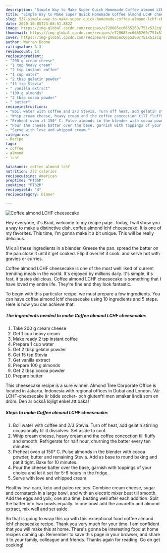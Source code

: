 ```yaml
---
description: "Simple Way to Make Super Quick Homemade Coffee almond LCHF cheesecake"
title: "Simple Way to Make Super Quick Homemade Coffee almond LCHF cheesecake"
slug: 537-simple-way-to-make-super-quick-homemade-coffee-almond-lchf-cheesecake
date: 2020-10-05T23:08:51.882Z
image: https://img-global.cpcdn.com/recipes/e720685ec6665260/751x532cq70/coffee-almond-lchf-cheesecake-recipe-main-photo.jpg
thumbnail: https://img-global.cpcdn.com/recipes/e720685ec6665260/751x532cq70/coffee-almond-lchf-cheesecake-recipe-main-photo.jpg
cover: https://img-global.cpcdn.com/recipes/e720685ec6665260/751x532cq70/coffee-almond-lchf-cheesecake-recipe-main-photo.jpg
author: Warren Boone
ratingvalue: 3.3
reviewcount: 14
recipeingredient:
- "200 g cream cheese"
- "1 cup heavy cream"
- "2 tsp instant coffee"
- "1 cup water"
- "2 tbsp gelatin powder"
- "15 tsp Stevia"
- " vanilla extract"
- "100 g almonds"
- "2 tbsp cocoa powder"
- " butter"
recipeinstructions:
- "Boil water with coffee and 2/3 Stevia. Turn off heat, add gelatin stirring occasionally till it dissolves. Set aside to cool."
- "Whip cream cheese, heavy cream and the coffee concoction till fluffy and smooth. Refrigerate for half hour, churning the batter every ten minutes."
- "Preheat oven at 150° C. Pulse almonds in the blender with cocoa powder, butter and remaining Stevia. Add as base to round baking and pat it tight. Bake for 10 minutes."
- "Pour the cheese batter over the base, garnish with toppings of your choice and let it set for 5-6 hours in the fridge."
- "Serve with love and whipped cream."
categories:
- Recipe
tags:
- coffee
- almond
- lchf

katakunci: coffee almond lchf 
nutrition: 222 calories
recipecuisine: American
preptime: "PT35M"
cooktime: "PT32M"
recipeyield: "4"
recipecategory: Dinner

---
```



![Coffee almond LCHF cheesecake](https://img-global.cpcdn.com/recipes/e720685ec6665260/751x532cq70/coffee-almond-lchf-cheesecake-recipe-main-photo.jpg)

Hey everyone, it's Brad, welcome to my recipe page. Today, I will show you a way to make a distinctive dish, coffee almond lchf cheesecake. It is one of my favorites. This time, I'm gonna make it a bit unique. This will be really delicious.

Mix all these ingredients in a blender. Greese the pan. spread the batter on the pan.close it until it get cooked. Flip it over.let it cook. and serve hot with gravies or curries.

Coffee almond LCHF cheesecake is one of the most well liked of current trending meals in the world. It's enjoyed by millions daily. It's simple, it's fast, it tastes delicious. Coffee almond LCHF cheesecake is something that I have loved my entire life. They're fine and they look fantastic.


To begin with this particular recipe, we must prepare a few ingredients. You can have coffee almond lchf cheesecake using 10 ingredients and 5 steps. Here is how you can achieve that.

<!--inarticleads1-->

##### The ingredients needed to make Coffee almond LCHF cheesecake:

1. Take 200 g cream cheese
1. Get 1 cup heavy cream
1. Make ready 2 tsp instant coffee
1. Prepare 1 cup water
1. Get 2 tbsp gelatin powder
1. Get 15 tsp Stevia
1. Get  vanilla extract
1. Prepare 100 g almonds
1. Get 2 tbsp cocoa powder
1. Prepare  butter


This cheesecake recipe is a sure winner. Almond Tree Corporate Office is located in Jakarta, Indonesia with regional offices in Dubai and London. Vår LCHF-cheesecake är både socker- och glutenfri men smakar ändå som en dröm. Den är också löjligt enkel att baka! 

<!--inarticleads2-->

##### Steps to make Coffee almond LCHF cheesecake:

1. Boil water with coffee and 2/3 Stevia. Turn off heat, add gelatin stirring occasionally till it dissolves. Set aside to cool.
1. Whip cream cheese, heavy cream and the coffee concoction till fluffy and smooth. Refrigerate for half hour, churning the batter every ten minutes.
1. Preheat oven at 150° C. Pulse almonds in the blender with cocoa powder, butter and remaining Stevia. Add as base to round baking and pat it tight. Bake for 10 minutes.
1. Pour the cheese batter over the base, garnish with toppings of your choice and let it set for 5-6 hours in the fridge.
1. Serve with love and whipped cream.


Healthy low-carb, keto and paleo recipes. Combine cream cheese, sugar and cornstarch in a large bowl, and with an electric mixer beat till smooth. Add the eggs and yolk, one at a time, beating well after each addition. Split the batter into two bowls equally. In one bowl add the amaretto and almond extract, mix well and set aside. 

So that is going to wrap this up with this exceptional food coffee almond lchf cheesecake recipe. Thank you very much for your time. I am confident that you will make this at home. There's gonna be interesting food at home recipes coming up. Remember to save this page in your browser, and share it to your family, colleague and friends. Thanks again for reading. Go on get cooking!

